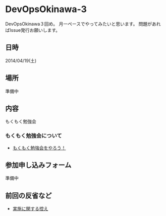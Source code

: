 DevOpsOkinawa-3
===============

DevOpsOkinawa３回め。
月一ペースでやってみたいと思います。
問題があればIssue発行お願いします。

## 日時

2014/04/19(土)

## 場所

準備中


## 内容

もくもく勉強会

### もくもく勉強会について

- [もくもく勉強会をやろう！](http://www.1x1.jp/blog/2013/12/lets-try-moku-moku-study-event.html)

## 参加申し込みフォーム

準備中

## 前回の反省など

- [実施に関する控え](https://github.com/OkinawaDevOps/DevOpsOkinawa-2/blob/master/next.md)

